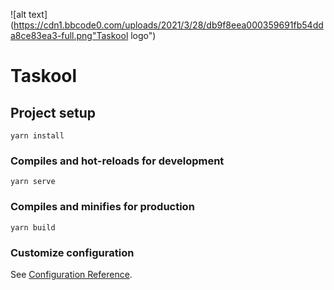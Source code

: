 

![alt text](https://cdn1.bbcode0.com/uploads/2021/3/28/db9f8eea000359691fb54dda8ce83ea3-full.png"Taskool logo")






# Taskool

## Project setup
```
yarn install
```

### Compiles and hot-reloads for development
```
yarn serve
```

### Compiles and minifies for production
```
yarn build
```

### Customize configuration
See [Configuration Reference](https://cli.vuejs.org/config/).
